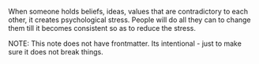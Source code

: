 When someone holds beliefs, ideas, values that are contradictory to each other, it creates psychological stress. People will do all they can to change them till it becomes consistent so as to reduce the stress. 

NOTE: This note does not have frontmatter. Its intentional - just to make sure it does not break things.